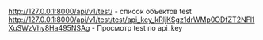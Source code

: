 http://127.0.0.1:8000/api/v1/test/ - список объектов test
http://127.0.0.1:8000/api/v1/test/test/api_key_kRljKSgz1drWMp0ODfZT2NFl1XuSWzVhy8Ha495NSAg - Просмотр test по api_key
